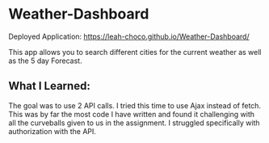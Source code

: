 # Weather-Dashboard
Deployed Application: https://leah-choco.github.io/Weather-Dashboard/

This app allows you to search different cities for the current weather as well as the 5 day Forecast.

## What I Learned:
The goal was to use 2 API calls. I tried this time to use Ajax instead of fetch.
This was by far the most code I have written and found it challenging with all the curveballs given to us in the assignment. 
I struggled specifically with authorization with the API.
